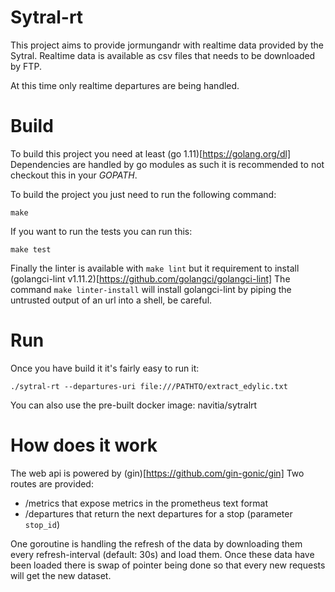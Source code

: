 Sytral-rt
===========
This project aims to provide jormungandr with realtime data provided by the Sytral.
Realtime data is available as csv files that needs to be downloaded by FTP.

At this time only realtime departures are being handled.

Build
=====
To build this project you need at least (go 1.11)[https://golang.org/dl]
Dependencies are handled by go modules as such it is recommended to not checkout this in your *GOPATH*.

To build the project you just need to run the following command:
```
make
```

If you want to run the tests you can run this:
```
make test
```

Finally the linter is available with `make lint` but it requirement to install (golangci-lint v1.11.2)[https://github.com/golangci/golangci-lint]
The command `make linter-install` will install golangci-lint by piping the untrusted output of an url into a shell, be careful.


Run
===
Once you have build it it's fairly easy to run it:
```
./sytral-rt --departures-uri file:///PATHTO/extract_edylic.txt
```

You can also use the pre-built docker image: navitia/sytralrt

How does it work
================
The web api is powered by (gin)[https://github.com/gin-gonic/gin]
Two routes are provided:
  - /metrics that expose metrics in the prometheus text format
  - /departures that return the next departures for a stop (parameter `stop_id`)

One goroutine is handling the refresh of the data by downloading them every refresh-interval (default: 30s)
and load them. Once these data have been loaded there is swap of pointer being done so that every new requests
will get the new dataset.
